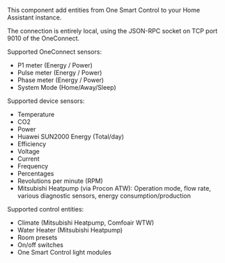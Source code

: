 This component add entities from One Smart Control to your Home Assistant instance.

The connection is entirely local, using the JSON-RPC socket on TCP port 9010 of the OneConnect.

Supported OneConnect sensors:
- P1 meter (Energy / Power)
- Pulse meter (Energy / Power)
- Phase meter (Energy / Power)
- System Mode (Home/Away/Sleep)

Supported device sensors:
- Temperature
- CO2
- Power
- Huawei SUN2000 Energy (Total/day)
- Efficiency
- Voltage
- Current
- Frequency
- Percentages
- Revolutions per minute (RPM)
- Mitsubishi Heatpump (via Procon ATW): Operation mode, flow rate, various diagnostic sensors, energy consumption/production

Supported control entities:
- Climate (Mitsubishi Heatpump, Comfoair WTW)
- Water Heater (Mitsubishi Heatpump)
- Room presets
- On/off switches
- One Smart Control light modules
